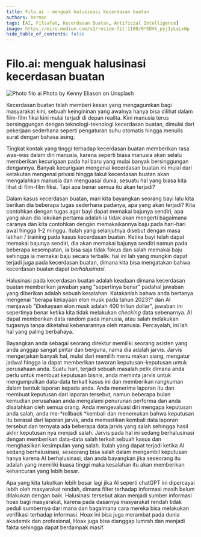 ```yaml
---
title: Filo.ai - menguak halusinasi kecerdasan buatan
authors: herman
tags: [AI, Filsafat, Kecerdasan Buatan, Artificial Intelligence]
image: https://miro.medium.com/v2/resize:fit:1100/0*5DVk_pyj1yLxLxWp
hide_table_of_contents: false
---
```


# Filo.ai: menguak halusinasi kecerdasan buatan

![Photo filo ai](https://miro.medium.com/v2/resize:fit:1100/0*5DVk_pyj1yLxLxWp)
Photo by Kenny Eliason on Unsplash

Kecerdasan buatan telah memberi kesan yang mengagumkan bagi masyarakat kini, sebuah keingininan yang awalnya hanya bisa dilihat dalam film-film fiksi kini mulai terjadi di depan realita. Kini manusia terus bersinggungan dengan teknologi-teknologi kecerdasan buatan, dimulai dari pekerjaan sederhana seperti pengaturan suhu otomatis hingga menulis surat dengan bahasa asing.

Tingkat kontak yang tinggi terhadap kecerdasan buatan memberikan rasa was-was dalam diri manusia, karena seperti biasa manusia akan selalu memberikan kecurigaan pada hal baru yang mulai banyak bersinggungan dengannya. Banyak kecurigaan mengenai kecerdasan buatan ini mulai dari ketakutan mengenai privasi hingga takut kecerdasan buatan akan mengalahkan manusia dan menguasai dunia, sesuatu hal yang biasa kita lihat di film-film fiksi. Tapi apa benar semua itu akan terjadi?

Dalam kasus kecerdasan buatan, mari kita bayangkan seorang bayi lalu kita berikan dia beberapa tugas sederhana padanya, apa yang akan terjadi? Kita contohkan dengan tugas agar bayi dapat memakai bajunya sendiri, apa yang akan dia lakukan pertama adalah ia tidak akan mengerti bagaimana caranya dan kita contohkan dengan memakaikannya baju pada hari-hari awal hingga 1-2 minggu. Itulah yang selanjutnya disebut dengan masa latihan / training pada kasus kecerdasan buatan. Ketika bayi telah dapat memakai bajunya sendiri, dia akan memakai bajunya sendiri namun pada beberapa kesempatan, ia bisa saja tidak fokus dan salah memakai baju sehingga ia memakai baju secara terbalik. hal ini lah yang mungkin dapat terjadi juga pada kecerdasan buatan, dimana kita bisa mengatakan bahwa kecerdasan buatan dapat *berhalusinasi*.

Halusinasi pada kecerdasan buatan adalah keadaan dimana kecerdasan buatan memberikan jawaban yang "sepertinya benar" padahal jawaban yang diberikan adalah sebuah kesalahan. Katakanlah bahwa anda bertanya mengenai "berapa kekayaan elon musk pada tahun 2023?" dan AI menjawab "£kekayaan elon musk adalah 400 triliun dollar", jawaban ini sepertinya benar ketika kita tidak melakukan *checking* data sebenarnya. AI dapat memberikan data random pada manusia, atau salah melakukan tugasnya tanpa diketahui kebenarannya oleh manusia. Percayalah, ini lah hal yang paling berbahaya.

Bayangkan anda sebagai seorang direktur memiliki seorang asisten yang anda anggap sangat pintar dan berguna, nama dia adalah jarvis. Jarvis mengerjakan banyak hal, mulai dari memilih menu makan siang, mengatur jadwal hingga ia dapat memberikan tawaran keputusan-keputusan untuk perusahaan anda. Suatu hari, terjadi sebuah masalah pelik dimana anda perlu untuk membuat keputusan bisnis, anda meminta jarvis untuk mengumpulkan data-data terkait kasus ini dan memberikan rangkuman dalam bentuk laporan kepada anda. Anda menerima laporan itu dan membuat keputusan dari laporan tersebut, namun beberapa bulan kemudian perusahaan anda mengalami penurunan performa dan anda disalahkan oleh semua orang. Anda mengevaluasi diri mengapa keputusan anda salah, anda me-*rollback *kembali dan menemukan bahwa keputusan itu berasal dari laporan jarvis, anda memastikan kembali data laporan tersebut dan ternyata ada beberapa data jarvis yang salah sehingga hasil akhir keputusan nya menjadi salah. Jarvis pada hal ini sedang berhalusinasi dengan memberikan data-data salah terkait sebuah kasus dan menghasilkan kesimpulan yang salah. Itulah yang dapat terjadi ketika AI sedang berhalusinasi, seseorang bisa salah dalam mengambil keputusan hanya karena AI berhalusinasi, dan anda bayangkan jika seseorang itu adalah yang memiliki kuasa tinggi maka kesalahan itu akan memberikan kehancuran yang lebih besar.

Apa yang kita takutkan lebih besar lagi jika AI seperti chatGPT ini dipercayai lebih oleh masyarakat rendah, dimana filter terhadap informasi masih belum dilakukan dengan baik. Halusinasi tersebut akan menjadi sumber informasi hoax bagi masyarakat, karena pada dasarnya masyarakat rendah tidak peduli sumbernya dari mana dan bagaimana cara mereka bisa melakukan verifikasi terhadap informasi. Hoax ini bisa juga merambat pada dunia akademik dan profesional, Hoax juga bisa dianggap lumrah dan menjadi fakta sehingga dapat berdampak masif.
